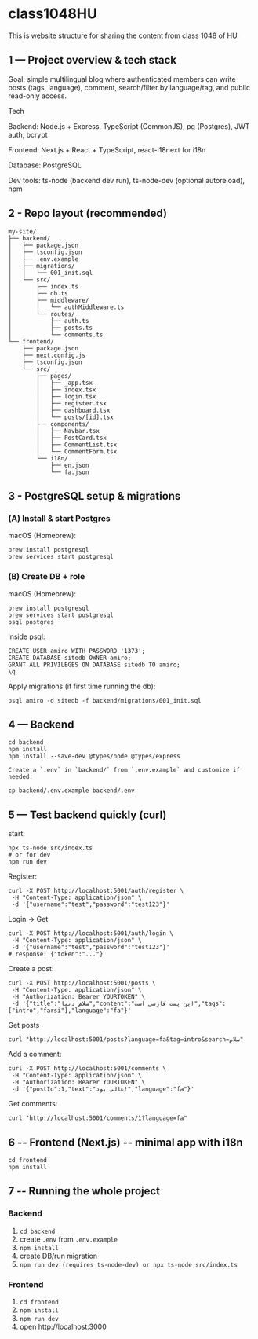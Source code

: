 # class1048HU
This is website  structure for sharing the content from class 1048 of HU.


## 1 — Project overview & tech stack

Goal: simple multilingual blog where authenticated members can write posts (tags, language), comment, search/filter by language/tag, and public read-only access.

Tech

Backend: Node.js + Express, TypeScript (CommonJS), pg (Postgres), JWT auth, bcrypt

Frontend: Next.js + React + TypeScript, react-i18next for i18n

Database: PostgreSQL

Dev tools: ts-node (backend dev run), ts-node-dev (optional autoreload), npm

## 2 - Repo layout (recommended)
```
my-site/
├── backend/
│   ├── package.json
│   ├── tsconfig.json
│   ├── .env.example
│   ├── migrations/
│   │   └── 001_init.sql
│   └── src/
│       ├── index.ts
│       ├── db.ts
│       ├── middleware/
│       │   └── authMiddleware.ts
│       └── routes/
│           ├── auth.ts
│           ├── posts.ts
│           └── comments.ts
└── frontend/
    ├── package.json
    ├── next.config.js
    ├── tsconfig.json
    └── src/
        ├── pages/
        │   ├── _app.tsx
        │   ├── index.tsx
        │   ├── login.tsx
        │   ├── register.tsx
        │   ├── dashboard.tsx
        │   └── posts/[id].tsx
        ├── components/
        │   ├── Navbar.tsx
        │   ├── PostCard.tsx
        │   ├── CommentList.tsx
        │   └── CommentForm.tsx
        └── i18n/
            ├── en.json
            └── fa.json
```

## 3 - PostgreSQL setup & migrations
### (A) Install & start Postgres

macOS (Homebrew):
```
brew install postgresql
brew services start postgresql
```

### (B) Create DB + role
macOS (Homebrew):
```
brew install postgresql
brew services start postgresql
psql postgres
```
inside psql:
```
CREATE USER amiro WITH PASSWORD '1373';
CREATE DATABASE sitedb OWNER amiro;
GRANT ALL PRIVILEGES ON DATABASE sitedb TO amiro;
\q
```
Apply migrations (if first time running the db):
```
psql amiro -d sitedb -f backend/migrations/001_init.sql
```
## 4 — Backend
```
cd backend
npm install
npm install --save-dev @types/node @types/express

Create a `.env` in `backend/` from `.env.example` and customize if needed:

cp backend/.env.example backend/.env
```
## 5 — Test backend quickly (curl)
start:
```
npx ts-node src/index.ts
# or for dev
npm run dev
```
Register:
```
curl -X POST http://localhost:5001/auth/register \
 -H "Content-Type: application/json" \
 -d '{"username":"test","password":"test123"}'

```
Login -> Get
```
curl -X POST http://localhost:5001/auth/login \
 -H "Content-Type: application/json" \
 -d '{"username":"test","password":"test123"}'
# response: {"token":"..."}
```
Create a post:
```
curl -X POST http://localhost:5001/posts \
 -H "Content-Type: application/json" \
 -H "Authorization: Bearer YOURTOKEN" \
 -d '{"title":"سلام دنیا","content":"این پست فارسی است","tags":["intro","farsi"],"language":"fa"}'

```
Get posts
```
curl "http://localhost:5001/posts?language=fa&tag=intro&search=سلام"

```
Add a comment:
```
curl -X POST http://localhost:5001/comments \
 -H "Content-Type: application/json" \
 -H "Authorization: Bearer YOURTOKEN" \
 -d '{"postId":1,"text":"عالی بود!","language":"fa"}'
```
Get comments:
```
curl "http://localhost:5001/comments/1?language=fa"
```

## 6 -- Frontend (Next.js) -- minimal app with i18n
```
cd frontend
npm install
```
## 7 -- Running the whole project
### Backend
1. ```cd backend```
2. create ```.env``` from ```.env.example```
3. ```npm install``` 
4. create DB/run migration
5. ```npm run dev (requires ts-node-dev) or npx ts-node src/index.ts```
### Frontend
1. ```cd frontend```
2. ```npm install```
3. ```npm run dev```
4. open http://localhost:3000